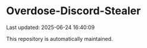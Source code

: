# Overdose-Discord-Stealer

Last updated: 2025-06-24 16:40:09

This repository is automatically maintained.
